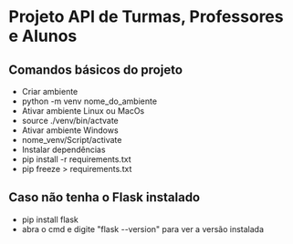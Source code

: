 <h1>Projeto API de Turmas, Professores e Alunos </h1>
<h2>Comandos básicos do projeto</h2>
<ul>
<li>Criar ambiente</li>
<li>python -m venv nome_do_ambiente</li>

<li>Ativar ambiente Linux ou MacOs</li>
<li>source ./venv/bin/actvate</li>

<li>Ativar ambiente Windows</li>
<li>nome_venv/Script/activate</li>

<li>Instalar dependências</li>
<li>pip install -r requirements.txt</li>

<li>pip freeze > requirements.txt</li>
</ul>

<h2>Caso não tenha o Flask instalado</h2> 

<ul>
    <li>pip install flask</li>
    <li>abra o cmd e digite "flask --version" para ver a versão instalada
</ul>

